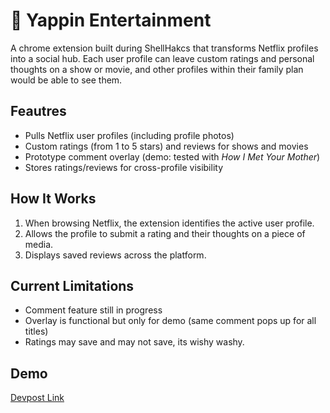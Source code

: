 # 🍿 Yappin Entertainment

A chrome extension built during ShellHakcs that transforms Netflix profiles into a social hub.
Each user profile can leave custom ratings and personal thoughts on a show or movie, and other profiles within their family plan would be able to see them.

## Feautres 
- Pulls Netflix user profiles (including profile photos)
- Custom ratings (from 1 to 5 stars) and reviews for shows and movies
- Prototype comment overlay (demo: tested with *How I Met Your Mother*)
- Stores ratings/reviews for cross-profile visibility

## How It Works
1. When browsing Netflix, the extension identifies the active user profile.
2. Allows the profile to submit a rating and their thoughts on a piece of media.
3. Displays saved reviews across the platform.

## Current Limitations 
- Comment feature still in progress
- Overlay is functional but only for demo (same comment pops up for all titles)
- Ratings may save and may not save, its wishy washy.

## Demo 
[Devpost Link](https://devpost.com/software/yappin-entertainment)
